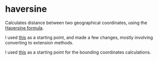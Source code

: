 # haversine

Calculates distance between two geographical coordinates, using the [Haversine formula](https://en.wikipedia.org/wiki/Haversine_formula).

I used [this](https://megocode3.wordpress.com/2008/02/05/haversine-formula-in-c/) as a starting point, and made a few changes, mostly involving converting to extension methods.

I used [this](https://github.com/anthonyvscode/LonelySharp) as a starting point for the bounding coordinates calculations.